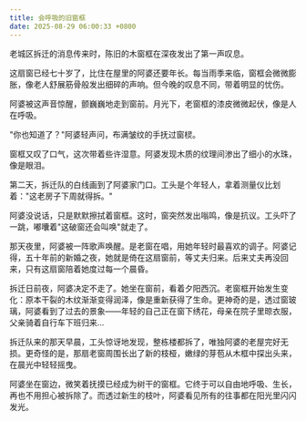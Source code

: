 ```yaml
---
title: 会呼吸的旧窗框
date: 2025-08-29 06:00:33 +0800
---
```


老城区拆迁的消息传来时，陈旧的木窗框在深夜发出了第一声叹息。

这扇窗已经七十岁了，比住在屋里的阿婆还要年长。每当雨季来临，窗框会微微膨胀，像老人舒展筋骨般发出细碎的声响。但今晚的叹息不同，带着明显的忧伤。

阿婆被这声音惊醒，颤巍巍地走到窗前。月光下，老窗框的漆皮微微起伏，像是人在呼吸。

"你也知道了？"阿婆轻声问，布满皱纹的手抚过窗棂。

窗框又叹了口气，这次带着些许湿意。阿婆发现木质的纹理间渗出了细小的水珠，像是眼泪。

第二天，拆迁队的白线画到了阿婆家门口。工头是个年轻人，拿着测量仪比划着："这老房子下周就得拆。"

阿婆没说话，只是默默擦拭着窗框。这时，窗突然发出嗡鸣，像是抗议。工头吓了一跳，嘟囔着"这破窗还会叫唤"就走了。

那天夜里，阿婆被一阵歌声唤醒。是老窗在唱，用她年轻时最喜欢的调子。阿婆记得，五十年前的新婚之夜，她就是倚在这扇窗前，等丈夫归来。后来丈夫再没回来，只有这扇窗陪着她度过每一个晨昏。

拆迁日前夜，阿婆决定不走了。她坐在窗前，看着夕阳西沉。老窗框开始发生变化：原本干裂的木纹渐渐变得润泽，像是重新获得了生命。更神奇的是，透过窗玻璃，阿婆看到了过去的景象——年轻的自己正在窗下绣花，母亲在院子里晾衣服，父亲骑着自行车下班归来...

拆迁队来的那天早晨，工头惊讶地发现，整栋楼都拆了，唯独阿婆的老屋完好无损。更奇怪的是，那扇老窗周围长出了新的枝桠，嫩绿的芽苞从木框中探出头来，在晨光中轻轻摇曳。

阿婆坐在窗边，微笑着抚摸已经成为树干的窗框。它终于可以自由地呼吸、生长，再也不用担心被拆除了。而透过新生的枝叶，阿婆看见所有的往事都在阳光里闪闪发光。
